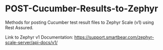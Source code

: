 # POST-Cucumber-Results-to-Zephyr

Methods for posting Cucumber test result files to Zephyr Scale (v1) using Rest Assured.

 Link to Zephyr v1 Documentation: https://support.smartbear.com/zephyr-scale-server/api-docs/v1/
